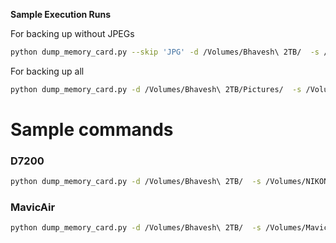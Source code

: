 **Sample Execution Runs**


For backing up without JPEGs
```bash
python dump_memory_card.py --skip 'JPG' -d /Volumes/Bhavesh\ 2TB/  -s /Volumes/NIKON\ D7200/ -b 'Time off Experiments' 
```

For backing up all
```bash
python dump_memory_card.py -d /Volumes/Bhavesh\ 2TB/Pictures/  -s /Volumes/NIKON\ D7200/ -b 'Time off Experiments' 
```


# **Sample commands**

### D7200
```bash
python dump_memory_card.py -d /Volumes/Bhavesh\ 2TB/  -s /Volumes/NIKON\ D7200/ -b 'Time off Experiments' 
```

### MavicAir
```bash
python dump_memory_card.py -d /Volumes/Bhavesh\ 2TB/  -s /Volumes/MavicAir/ -b 'Time off Experiments' 
```
